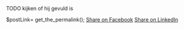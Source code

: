 TODO kijken of hij gevuld is
<div class="text-white">
    <?= 
var_dump($fields);
?>
</div>



$postLink= get_the_permalink();
<a href="https://www.facebook.com/sharer/sharer.php?u=<?= $postLink ?>" target="_blank">Share on Facebook</a>
<a href="https://www.linkedin.com/shareArticle?mini=true&url=<?= $postLink ?>" target="_blank">Share on LinkedIn</a>